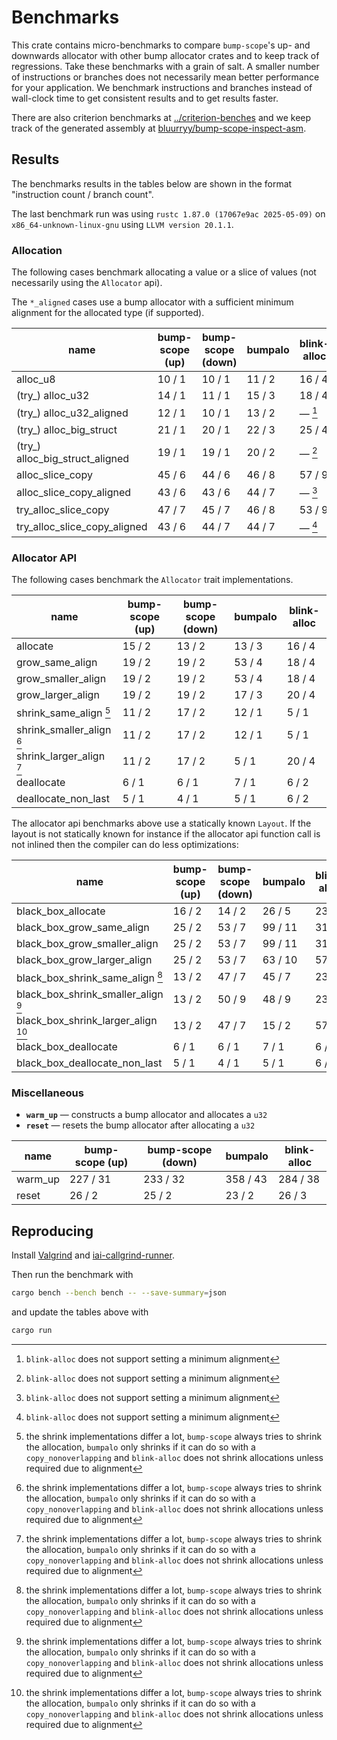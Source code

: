 # Benchmarks

This crate contains micro-benchmarks to compare `bump-scope`'s up- and downwards allocator with other bump allocator crates and to keep track of regressions. Take these benchmarks with a grain of salt. A smaller number of instructions or branches does not necessarily mean better performance for your application. We benchmark instructions and branches instead of wall-clock time to get consistent results and to get results faster.

There are also criterion benchmarks at [../criterion-benches](../criterion-benches) and we keep track of the generated assembly at [bluurryy/bump-scope-inspect-asm](https://github.com/bluurryy/bump-scope-inspect-asm).

## Results

The benchmarks results in the tables below are shown in the format "instruction count / branch count".

The last benchmark run was using <!-- version start -->`rustc 1.87.0 (17067e9ac 2025-05-09)` on `x86_64-unknown-linux-gnu` using `LLVM version 20.1.1`<!-- version end -->.

### Allocation

The following cases benchmark allocating a value or a slice of values (not necessarily using the `Allocator` api).

The `*_aligned` cases use a bump allocator with a sufficient minimum alignment for the allocated type (if supported).

<!-- alloc table start -->

| name                            | bump-scope (up) | bump-scope (down) | bumpalo | blink-alloc |
|---------------------------------|-----------------|-------------------|---------|-------------|
| alloc_u8                        | 10 / 1          | 10 / 1            | 11 / 2  | 16 / 4      |
| (try_) alloc_u32                | 14 / 1          | 11 / 1            | 15 / 3  | 18 / 4      |
| (try_) alloc_u32_aligned        | 12 / 1          | 10 / 1            | 13 / 2  | — [^1]      |
| (try_) alloc_big_struct         | 21 / 1          | 20 / 1            | 22 / 3  | 25 / 4      |
| (try_) alloc_big_struct_aligned | 19 / 1          | 19 / 1            | 20 / 2  | — [^1]      |
| alloc_slice_copy                | 45 / 6          | 44 / 6            | 46 / 8  | 57 / 9      |
| alloc_slice_copy_aligned        | 43 / 6          | 43 / 6            | 44 / 7  | — [^1]      |
| try_alloc_slice_copy            | 47 / 7          | 45 / 7            | 46 / 8  | 53 / 9      |
| try_alloc_slice_copy_aligned    | 43 / 6          | 44 / 7            | 44 / 7  | — [^1]      |

<!-- alloc table end -->

### Allocator API

The following cases benchmark the `Allocator` trait implementations. 

<!-- allocator_api table start -->

| name                      | bump-scope (up) | bump-scope (down) | bumpalo | blink-alloc |
|---------------------------|-----------------|-------------------|---------|-------------|
| allocate                  | 15 / 2          | 13 / 2            | 13 / 3  | 16 / 4      |
| grow_same_align           | 19 / 2          | 19 / 2            | 53 / 4  | 18 / 4      |
| grow_smaller_align        | 19 / 2          | 19 / 2            | 53 / 4  | 18 / 4      |
| grow_larger_align         | 19 / 2          | 19 / 2            | 17 / 3  | 20 / 4      |
| shrink_same_align [^2]    | 11 / 2          | 17 / 2            | 12 / 1  | 5 / 1       |
| shrink_smaller_align [^2] | 11 / 2          | 17 / 2            | 12 / 1  | 5 / 1       |
| shrink_larger_align [^2]  | 11 / 2          | 17 / 2            | 5 / 1   | 20 / 4      |
| deallocate                | 6 / 1           | 6 / 1             | 7 / 1   | 6 / 2       |
| deallocate_non_last       | 5 / 1           | 4 / 1             | 5 / 1   | 6 / 2       |

<!-- allocator_api table end -->

The allocator api benchmarks above use a statically known `Layout`. If the layout is not statically known for instance if the
allocator api function call is not inlined then the compiler can do less optimizations:

<!-- black_box_allocator_api table start -->

| name                                | bump-scope (up) | bump-scope (down) | bumpalo | blink-alloc |
|-------------------------------------|-----------------|-------------------|---------|-------------|
| black_box_allocate                  | 16 / 2          | 14 / 2            | 26 / 5  | 23 / 4      |
| black_box_grow_same_align           | 25 / 2          | 53 / 7            | 99 / 11 | 31 / 6      |
| black_box_grow_smaller_align        | 25 / 2          | 53 / 7            | 99 / 11 | 31 / 6      |
| black_box_grow_larger_align         | 25 / 2          | 53 / 7            | 63 / 10 | 57 / 9      |
| black_box_shrink_same_align [^2]    | 13 / 2          | 47 / 7            | 45 / 7  | 23 / 3      |
| black_box_shrink_smaller_align [^2] | 13 / 2          | 50 / 9            | 48 / 9  | 23 / 3      |
| black_box_shrink_larger_align [^2]  | 13 / 2          | 47 / 7            | 15 / 2  | 57 / 9      |
| black_box_deallocate                | 6 / 1           | 6 / 1             | 7 / 1   | 6 / 2       |
| black_box_deallocate_non_last       | 5 / 1           | 4 / 1             | 5 / 1   | 6 / 2       |

<!-- black_box_allocator_api table end -->

### Miscellaneous

- **`warm_up`** —  constructs a bump allocator and allocates a `u32`
- **`reset`** —  resets the bump allocator after allocating a `u32`

<!-- misc table start -->

| name    | bump-scope (up) | bump-scope (down) | bumpalo  | blink-alloc |
|---------|-----------------|-------------------|----------|-------------|
| warm_up | 227 / 31        | 233 / 32          | 358 / 43 | 284 / 38    |
| reset   | 26 / 2          | 25 / 2            | 23 / 2   | 26 / 3      |

<!-- misc table end -->

[^1]: `blink-alloc` does not support setting a minimum alignment
[^2]: the shrink implementations differ a lot, `bump-scope` always tries to shrink the allocation, `bumpalo` only shrinks if it can do so with a `copy_nonoverlapping` and `blink-alloc` does not shrink allocations unless required due to alignment

## Reproducing

Install [Valgrind](https://iai-callgrind.github.io/iai-callgrind/latest/html/installation/prerequisites.html) and [iai-callgrind-runner](https://iai-callgrind.github.io/iai-callgrind/latest/html/installation/iai_callgrind.html).

Then run the benchmark with
```bash
cargo bench --bench bench -- --save-summary=json
```
and update the tables above with
```bash
cargo run
```